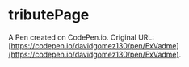 # tributePage

A Pen created on CodePen.io. Original URL: [https://codepen.io/davidgomez130/pen/ExVadme](https://codepen.io/davidgomez130/pen/ExVadme).


